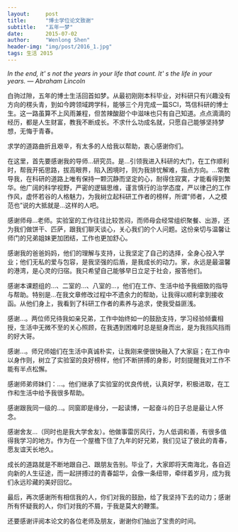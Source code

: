 ```yaml
---
layout:     post
title:      "博士学位论文致谢"
subtitle:   "五年一梦"
date:       2015-07-02
author:     "Wenlong Shen"
header-img: "img/post/2016_1.jpg"
tags: 生活 2015
---
```



*In the end, it' s not the years in your life that count. It' s the life in your years.  — Abraham Lincoln*


白驹过隙，五年的博士生活回首如梦。从最初刚刚本科毕业，对科研只有兴趣没有方向的楞头青，到如今跨领域跨学科，能够三个月完成一篇SCI，笃信科研的博士生。这一路虽算不上风雨兼程，但苦辣酸甜个中滋味也只有自己知道。点点滴滴的经历，都是人生财富，教我不断成长。不求什么功成名就，只愿自己能够坚持梦想，无悔于青春。

求学的道路曲折且艰辛，有太多的人给我以帮助，衷心感谢你们。

在这里，首先要感谢我的导师...研究员。是...引领我进入科研的大门，在工作顺利时，帮我开拓思路，拔高眼界，陷入困境时，则为我排忧解难，指点方向。...常教导我，在科研的道路上唯有保持一颗沉静而坚定的心，耐得住寂寞，才能看得到繁华。他广阔的科学视野，严密的逻辑思维，谨言慎行的治学态度，严以律己的工作作风，虚怀若谷的人格魅力，为我树立起科研工作者的榜样，所谓“师者，人之模范也”说的大抵就是...这样的人吧。

感谢师母...老师。实验室的工作往往比较苦闷，而师母会经常组织聚餐、出游，还为我们做饼干、匹萨，跟我们聊天谈心，关心我们的个人问题。这份亲切与温馨让师门的兄弟姐妹更加团结，工作也更加舒心。

感谢我的爸爸妈妈，他们的理解与支持，让我坚定了自己的选择，全身心投入学业；他们无私的爱与包容，是我坚强的后盾，是我成长的动力。家，永远是最温馨的港湾，是心灵的归宿。我只希望自己能够早日立足于社会，报答他们。

感谢本课题组的...、二室的...、八室的...，他们在工作、生活中给予我细致的指导与帮助。特别是...在我文章修改过程中不遗余力的帮助，让我得以顺利拿到接收函。从他们身上，我看到了科研工作者的素养与追求，使我受益匪浅。

感谢...。两位师兄待我如亲兄弟，工作中始终如一的鼓励支持，学习经验倾囊相授，生活中无微不至的关心照顾，在我遇到困难时总是挺身而出，是为我挡风挡雨的好大哥。

感谢...。师兄师姐们在生活中真诚朴实，让我刚来便很快融入了大家庭；在工作中以身作则，树立了实验室的良好榜样，他们不断拼搏的身影，时刻提醒我对工作不能有半点松懈。

感谢师弟师妹们：...。他们继承了实验室的优良传统，认真好学，积极进取，在工作和生活中给予我很多帮助。

感谢跟我同一级的...。同窗即是缘分，一起读博，一起奋斗的日子总是最让人怀念。

感谢舍友...（同时也是我大学舍友）。他做事雷厉风行，为人低调和善，有很多值得我学习的地方。作为在一个屋檐下住了九年的好兄弟，我们见证了彼此的青春，愿友谊天长地久。

成长的道路就是不断地跟自己、跟朋友告别。毕业了，大家即将天南海北，各自迈向新的人生征途，而一起拼搏过的青春韶华，会像一条纽带，牵绊着岁月，成为我们永远珍藏的美好回忆。

最后，再次感谢所有相信我的人，你们对我的鼓励，给了我坚持下去的动力；感谢所有怀疑我的人，你们对我的不屑，于我是莫大的鞭策。

还要感谢评阅本论文的各位老师及朋友，谢谢你们抽出了宝贵的时间。
